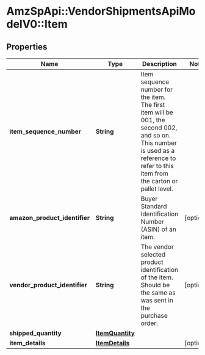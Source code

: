 # AmzSpApi::VendorShipmentsApiModelV0::Item

## Properties
Name | Type | Description | Notes
------------ | ------------- | ------------- | -------------
**item_sequence_number** | **String** | Item sequence number for the item. The first item will be 001, the second 002, and so on. This number is used as a reference to refer to this item from the carton or pallet level. | 
**amazon_product_identifier** | **String** | Buyer Standard Identification Number (ASIN) of an item. | [optional] 
**vendor_product_identifier** | **String** | The vendor selected product identification of the item. Should be the same as was sent in the purchase order. | [optional] 
**shipped_quantity** | [**ItemQuantity**](ItemQuantity.md) |  | 
**item_details** | [**ItemDetails**](ItemDetails.md) |  | [optional] 

